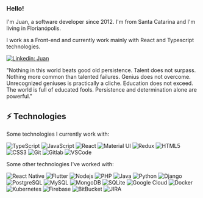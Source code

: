 ### Hello!

I'm Juan, a software developer since 2012. I'm from Santa Catarina and I'm living in Florianópolis.

I work as a Front-end and currently work mainly with React and Typescript technologies.

[![Linkedin: Juan](https://img.shields.io/badge/-Linkedin-blue?style=flat-square&logo=Linkedin&logoColor=white&link=https://www.linkedin.com/in/jnvleite/)](https://www.linkedin.com/in/jnvleite/)

"Nothing in this world beats good old persistence. Talent does not surpass. Nothing more common than talented failures. Genius does not overcome. Unrecognized geniuses is practically a cliche. Education does not exceed. The world is full of educated fools. Persistence and determination alone are powerful."

## ⚡ Technologies

Some technologies I currently work with:

![TypeScript](https://img.shields.io/badge/-TypeScript-007ACC?style=flat-square&logo=typescript&logoColor=white)
![JavaScript](https://img.shields.io/badge/-JavaScript-black?style=flat-square&logo=javascript&logoColor=F7DF1E)
![React](https://img.shields.io/badge/-React-black?style=flat-square&logo=react)
![Material UI](https://img.shields.io/badge/material%20ui%20-%230081CB.svg?&style=flat-square&logo=material-ui&logoColor=white)
![Redux](https://img.shields.io/badge/redux%20-%23593d88.svg?&style=flat-square&logo=redux&logoColor=white)
![HTML5](https://img.shields.io/badge/-HTML5-E34F26?style=flat-square&logo=html5&logoColor=white)
![CSS3](https://img.shields.io/badge/-CSS3-1572B6?style=flat-square&logo=css3)
![Git](https://img.shields.io/badge/-Git-black?style=flat-square&logo=git)
![Gitlab](https://img.shields.io/badge/gitlab%20-%23181717.svg?&style=flat-square&logo=gitlab&logoColor=white)
![VSCode](https://img.shields.io/badge/-VSCode-007ACC?style=flat-square&logo=visual-studio-code&logoColor=white)

Some other technologies I've worked with:

![React Native](https://img.shields.io/badge/react_native%20-%2320232a.svg?&style=flat-square&logo=react&logoColor=%2361DAFB)
![Flutter](https://img.shields.io/badge/Flutter%20-%2302569B.svg?&style=flat-square&logo=Flutter&logoColor=white)
![Nodejs](https://img.shields.io/badge/-Nodejs-339933?style=flat-square&logo=Node.js&logoColor=white)
![PHP](https://img.shields.io/badge/-PHP-777BB4?style=flat-square&logo=php&logoColor=white)
![Java](https://img.shields.io/badge/java-%23ED8B00.svg?&style=flat-square&logo=java&logoColor=white")
![Python](https://img.shields.io/badge/-Python-14354C?style=flat-square&logo=python&logoColor=white)
![Django](https://img.shields.io/badge/django%20-%23092E20.svg?&style=flat-square&logo=django&logoColor=white)
![PostgreSQL](https://img.shields.io/badge/postgres-%23316192.svg?&style=flat-square&logo=postgresql&logoColor=white)
![MySQL](https://img.shields.io/badge/-MySQL-4479A1?style=flat-square&logo=mysql&logoColor=white)
![MongoDB](https://img.shields.io/badge/MongoDB-%234ea94b.svg?&style=flat-square&logo=mongodb&logoColor=white)
![SQLite](https://img.shields.io/badge/sqlite-%2307405e.svg?&style=flat-square&logo=sqlite&logoColor=white)
![Google Cloud](https://img.shields.io/badge/Google%20Cloud-4285F4?style=flat-square&logo=google-cloud&logoColor=white)
![Docker](https://img.shields.io/badge/-Docker-2496ED?style=flat-square&logo=docker&logoColor=white)
![Kubernetes](https://img.shields.io/badge/kubernetes%20-%23326ce5.svg?&style=flat-square&logo=kubernetes&logoColor=white)
![Firebase](https://img.shields.io/badge/Firebase-FFCA28?style=flat-square&logo=firebase&logoColor=white)
![BitBucket](https://img.shields.io/badge/-BitBucket-darkblue?style=flat-square&logo=bitbucket)
![JIRA](https://img.shields.io/badge/-JIRA-0052CC?style=flat-square&logo=jira)
